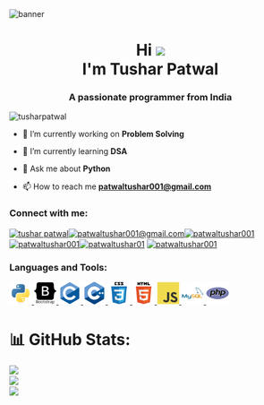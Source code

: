<img src ="https://camo.githubusercontent.com/12e5f2b182da4b52850b29bb09e8ba3e92b0ac2c0bd121de7dfcbb291fbbd525/68747470733a2f2f692e70696e696d672e636f6d2f6f726967696e616c732f37372f63612f61332f37376361613332383834643733356434333961646534356261333766656166322e676966" alt ="banner" />
<h1 align="center">Hi <img src="https://user-images.githubusercontent.com/42378118/110234147-e3259600-7f4e-11eb-95be-0c4047144dea.gif" width="30"> <br>I'm Tushar Patwal</h1>
<h3 align="center">A passionate programmer from India</h3>

<p align="left"> <img src="https://komarev.com/ghpvc/?username=tusharpatwal&label=Profile%20views&color=0e75b6&style=flat" alt="tusharpatwal" /> </p>

- 🔭 I’m currently working on **Problem Solving**

- 🌱 I’m currently learning **DSA**

- 💬 Ask me about **Python**

- 📫 How to reach me **patwaltushar001@gmail.com**

<h3 align="left">Connect with me:</h3>
<p align="left">
<a href="https://linkedin.com/in/tushar-patwal-a1b9931ab/" target="blank"><img align="center" src="https://raw.githubusercontent.com/rahuldkjain/github-profile-readme-generator/master/src/images/icons/Social/linked-in-alt.svg" alt="tushar patwal" height="30" width="40" /></a><a href="https://stackoverflow.com/users/19896768/tushar-patwal" target="blank"><img align="center" src="https://raw.githubusercontent.com/rahuldkjain/github-profile-readme-generator/master/src/images/icons/Social/stack-overflow.svg" alt="patwaltushar001@gmail.com" height="30" width="40" /></a><a href="https://www.hackerrank.com/patwaltushar001" target="blank"><img align="center" src="https://raw.githubusercontent.com/rahuldkjain/github-profile-readme-generator/master/src/images/icons/Social/hackerrank.svg" alt="patwaltushar001" height="30" width="40" /></a><a href="https://www.leetcode.com/patwaltushar001" target="blank"><img align="center" src="https://raw.githubusercontent.com/rahuldkjain/github-profile-readme-generator/master/src/images/icons/Social/leet-code.svg" alt="patwaltushar001" height="30" width="40" /></a><a href="https://www.codechef.com/users/patwaltushar01" target="blank"><img align="center" src="https://cdn.jsdelivr.net/npm/simple-icons@3.1.0/icons/codechef.svg" alt="patwaltushar01" height="30" width="40" /></a>
<a href="https://auth.geeksforgeeks.org/user/patwaltushar001" target="blank"><img align="center" src="https://raw.githubusercontent.com/rahuldkjain/github-profile-readme-generator/master/src/images/icons/Social/geeks-for-geeks.svg" alt="patwaltushar001" height="30" width="40" /></a>
</p>

<h3 align="left">Languages and Tools:</h3>
<p align="left"> 
<a href="https://www.python.org" target="_blank" rel="noreferrer"> 
<img src="https://raw.githubusercontent.com/devicons/devicon/master/icons/python/python-original.svg" alt="python" width="40" height="40"/> </a>
<a href="https://getbootstrap.com" target="_blank" rel="noreferrer"> <img src="https://raw.githubusercontent.com/devicons/devicon/master/icons/bootstrap/bootstrap-plain-wordmark.svg" alt="bootstrap" width="40" height="40"/> </a> <a href="https://www.cprogramming.com/" target="_blank" rel="noreferrer"> <img src="https://raw.githubusercontent.com/devicons/devicon/master/icons/c/c-original.svg" alt="c" width="40" height="40"/> </a> <a href="https://www.w3schools.com/cpp/" target="_blank" rel="noreferrer"> <img src="https://raw.githubusercontent.com/devicons/devicon/master/icons/cplusplus/cplusplus-original.svg" alt="cplusplus" width="40" height="40"/> </a> <a href="https://www.w3schools.com/css/" target="_blank" rel="noreferrer"> <img src="https://raw.githubusercontent.com/devicons/devicon/master/icons/css3/css3-original-wordmark.svg" alt="css3" width="40" height="40"/> </a> <a href="https://www.w3.org/html/" target="_blank" rel="noreferrer"> <img src="https://raw.githubusercontent.com/devicons/devicon/master/icons/html5/html5-original-wordmark.svg" alt="html5" width="40" height="40"/> </a> <a href="https://developer.mozilla.org/en-US/docs/Web/JavaScript" target="_blank" rel="noreferrer"> <img src="https://raw.githubusercontent.com/devicons/devicon/master/icons/javascript/javascript-original.svg" alt="javascript" width="40" height="40"/> </a> <a href="https://www.mysql.com/" target="_blank" rel="noreferrer"> <img src="https://raw.githubusercontent.com/devicons/devicon/master/icons/mysql/mysql-original-wordmark.svg" alt="mysql" width="40" height="40"/> </a> <a href="https://www.php.net" target="_blank" rel="noreferrer"> <img src="https://raw.githubusercontent.com/devicons/devicon/master/icons/php/php-original.svg" alt="php" width="40" height="40"/> </a>  </p>



# 📊 GitHub Stats:
![](https://github-readme-stats.vercel.app/api?username=TusharPatwal&theme=vision-friendly-dark&hide_border=false&include_all_commits=false&count_private=false)<br/>
![](https://github-readme-streak-stats.herokuapp.com/?user=TusharPatwal&theme=vision-friendly-dark&hide_border=false)<br/>
![](https://github-readme-stats.vercel.app/api/top-langs/?username=TusharPatwal&theme=vision-friendly-dark&hide_border=false&include_all_commits=false&count_private=false&layout=compact)

